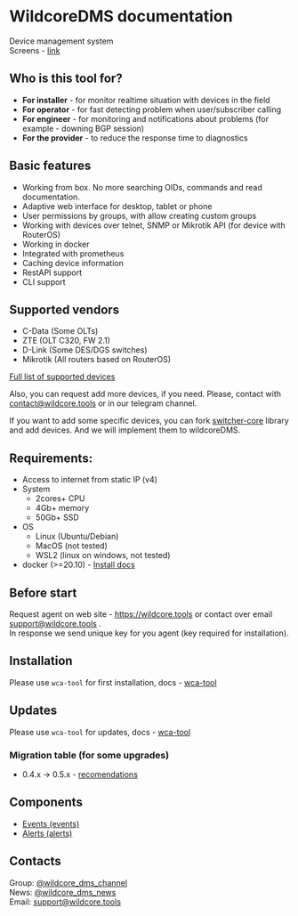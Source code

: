 # WildcoreDMS documentation
Device management system     
Screens - [link](./wca/agent-screens.md)

## Who is this tool for?
- **For installer** - for monitor realtime situation with devices in the field 
- **For operator** - for fast detecting problem when user/subscriber calling
- **For engineer** - for monitoring and notifications about problems (for example - downing BGP session) 
- **For the provider** - to reduce the response time to diagnostics

## Basic features
- Working from box. No more searching OIDs, commands and read documentation.   
- Adaptive web interface for desktop, tablet or phone
- User permissions by groups, with allow creating custom groups
- Working with devices over telnet, SNMP or Mikrotik API (for device with RouterOS)
- Working in docker
- Integrated with prometheus
- Caching device information
- RestAPI support
- CLI support

## Supported vendors
- C-Data (Some OLTs)
- ZTE (OLT C320, FW 2.1)
- D-Link (Some DES/DGS switches)
- Mikrotik (All routers based on RouterOS)

[Full list of supported devices](https://github.com/meklis/switcher-core/blob/master/docs/DEVICES.md)      

Also, you can request add more devices, if you need. Please, contact with contact@wildcore.tools or in our telegram channel.  
    
If you want to add some specific devices, you can fork [switcher-core](https://github.com/meklis/switcher-core) library and add devices.
And we will implement them to wildcoreDMS.    


## Requirements:
* Access to internet from static IP (v4)
* System
  * 2cores+ CPU
  * 4Gb+ memory
  * 50Gb+ SSD
* OS
  * Linux (Ubuntu/Debian)
  * MacOS (not tested)
  * WSL2 (linux on windows, not tested)
* docker (>=20.10) - [Install docs](https://docs.docker.com/engine/install/)

## Before start
Request agent on web site - https://wildcore.tools or contact over email support@wildcore.tools  .    
In response we send unique key for you agent (key required for installation).

## Installation
Please use `wca-tool` for first installation, docs -  [wca-tool](/wca-tools/README.md)

## Updates 
Please use `wca-tool` for updates, docs -  [wca-tool](/wca-tools/README.md)

### Migration table (for some upgrades)
* 0.4.x -> 0.5.x - [recomendations](migrates/0.4.x_0.5.x.md)

## Components
* [Events (events)](wca/components/events.md) 
* [Alerts (alerts)](wca/components/alerts.md) 


## Contacts
Group: [@wildcore_dms_channel](https://t.me/wildcore_dms_channel)   
News: [@wildcore_dms_news](https://t.me/wildcore_dms)   
Email: support@wildcore.tools   
